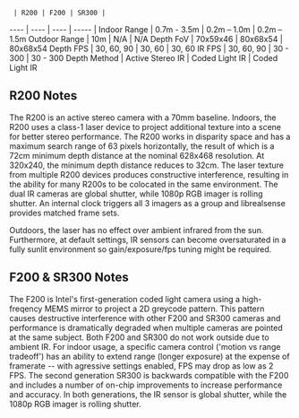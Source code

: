      | R200 | F200 | SR300 |
---- | ---- | ---- | ----- |
Indoor Range |  0.7m - 3.5m | 0.2m – 1.0m | 0.2m – 1.5m
Outdoor Range | 10m | N/A | N/A 
Depth FoV | 70x59x46 | 80x68x54 | 80x68x54
Depth FPS | 30, 60, 90 | 30, 60 | 30, 60 
IR FPS | 30, 60, 90 | 30 - 300 | 30 - 300 
Depth Method | Active Stereo IR | Coded Light IR | Coded Light IR

## R200 Notes
The R200 is an active stereo camera with a 70mm baseline. Indoors, the R200 uses a class-1 laser device to project additional texture into a scene for better stereo performance. The R200 works in disparity space and has a maximum search range of 63 pixels horizontally, the result of which is a 72cm minimum depth distance at the nominal 628x468 resolution. At 320x240, the minimum depth distance reduces to 32cm. The laser texture from multiple R200 devices produces constructive interference, resulting in the ability for many R200s to be colocated in the same environment. The dual IR cameras are global shutter, while 1080p RGB imager is rolling shutter. An internal clock triggers all 3 imagers as a group and librealsense provides matched frame sets.

Outdoors, the laser has no effect over ambient infrared from the sun. Furthermore, at default settings, IR sensors can become oversaturated in a fully sunlit environment so gain/exposure/fps tuning might be required. 

## F200 & SR300 Notes
The F200 is Intel's first-generation coded light camera using a high-freqency MEMS mirror to project a 2D greycode pattern. This pattern causes destructive interference with other F200 and SR300 cameras and performance is dramatically degraded when multiple cameras are pointed at the same subject. Both F200 and SR300 do not work outside due to ambient IR. For indoor usage, a specific camera control ('motion vs range tradeoff') has an ability to extend range (longer exposure) at the expense of framerate -- with agressive settings enabled, FPS may drop as low as 2 FPS. The second generation SR300 is backwards compatible with the F200 and includes a number of on-chip improvements to increase performance and accuracy. In both generations, the IR sensor is global shutter, while the 1080p RGB imager is rolling shutter. 
